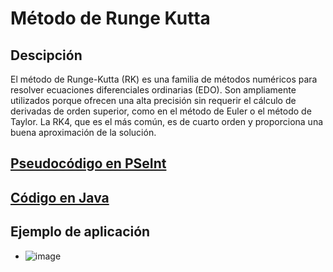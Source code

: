 # Método de Runge Kutta

## Descipción
El método de Runge-Kutta (RK) es una familia de métodos numéricos para resolver ecuaciones diferenciales ordinarias (EDO). Son ampliamente utilizados porque ofrecen una alta precisión sin requerir el cálculo de derivadas de orden superior, como en el método de Euler o el método de Taylor. La RK4, que es el más común, es de cuarto orden y proporciona una buena aproximación de la solución. 

## [Pseudocódigo en PSeInt](./RungeKutta.psc)

## [Código en Java](./RungeKuttaBasic.java)

## Ejemplo de aplicación
- ![image](https://github.com/user-attachments/assets/36f2dbc4-d3f1-4797-9a84-37c245bff445)
